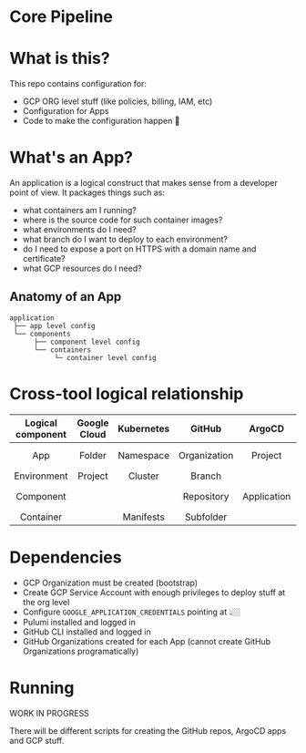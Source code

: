 # Core Pipeline

# What is this?
This repo contains configuration for:
- GCP ORG level stuff (like policies, billing, IAM, etc)
- Configuration for Apps
- Code to make the configuration happen 🚀

# What's an App?
An application is a logical construct that makes sense from a developer point of view. It packages things such as:
- what containers am I running?
- where is the source code for such container images?
- what environments do I need?
- what branch do I want to deploy to each environment?
- do I need to expose a port on HTTPS with a domain name and certificate?
- what GCP resources do I need?

## Anatomy of an App
```
application
 ├── app level config
 └── components
      ├── component level config
      └── containers
           └─ container level config
```

# Cross-tool logical relationship 

| Logical component | Google Cloud | Kubernetes | GitHub       | ArgoCD      | Traffic       |
|:-----------------:|:------------:|:----------:|:------------:|:-----------:|:-------------:|
| App               | Folder       | Namespace  | Organization | Project     | domain name   |
| Environment       | Project      | Cluster    | Branch       |             | ?             |
| Component         |              |            | Repository   | Application | domain prefix |
| Container         |              | Manifests  | Subfolder    |             | path          |

# Dependencies
- GCP Organization must be created (bootstrap)
- Create GCP Service Account with enough privileges to deploy stuff at the org level
- Configure `GOOGLE_APPLICATION_CREDENTIALS` pointing at 👆🏼
- Pulumi installed and logged in
- GitHub CLI installed and logged in
- GitHub Organizations created for each App (cannot create GitHub Organizations programatically)

# Running
WORK IN PROGRESS

There will be different scripts for creating the GitHub repos, ArgoCD apps and GCP stuff.